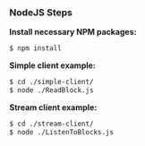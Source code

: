 ### NodeJS Steps
**Install necessary NPM packages:**
```sh
$ npm install
```

**Simple client example:**
```sh
$ cd ./simple-client/
$ node ./ReadBlock.js
```

**Stream client example:**
```sh
$ cd ./stream-client/
$ node ./ListenToBlocks.js
```